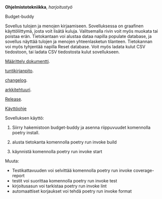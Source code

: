 **Ohjelmistotekniikka**, _harjoitustyö_

Budget-buddy

Sovellus tulojen ja menojen kirjaamiseen.
Sovelluksessa on graafinen käyttöliittymä, josta voit lisätä kuluja. Valitsemalla rivin voit myös muokata tai poistaa erän. Tietokantaan voi alustaa dataa napilla populate database, ja sovellus näyttää tulojen ja menojen yhteenlasketun tilanteen. Tietokannan voi myös tyhjentää napilla Reset database. Voit myös ladata kulut CSV tiedostoon, tai ladata CSV tiedostosta kulut sovellukseen.

[Määrittely dokumentti](https://github.com/Lindrax/Ohte/tree/main/dokumentaatio/vaatimusmaarittely.md).

[tuntikirjanpito](https://github.com/Lindrax/Ohte/tree/main/dokumentaatio/tuntikirjanpito.md).

[changelog](https://github.com/Lindrax/Ohte/tree/main/dokumentaatio/changelog.md).

[arkkitehtuuri](https://github.com/Lindrax/Ohte/tree/main/dokumentaatio/arkkitehtuuri.md).

[Release](https://github.com/Lindrax/Ohte/releases/tag/Viikko6).

[Käyttöohje](https://github.com/Lindrax/Ohte/blob/main/dokumentaatio/kayttoohje.md)


Sovelluksen käyttö:

1. Siirry hakemistoon budget-buddy ja asenna riippuvuudet komennolla poetry install.

2. alusta tietokanta komennolla poetry run invoke build

3. käynnistä komennolla poetry run invoke start

Muuta:

- Testikattavuuden voi selvittää komennolla poetry run invoke coverage-report
- testit voi suorittaa komennolla poetry run invoke test
- kirjoitusasun voi tarkistaa poetry run invoke lint
- automaattiset korjaukset voi tehdä poetry run invoke format
